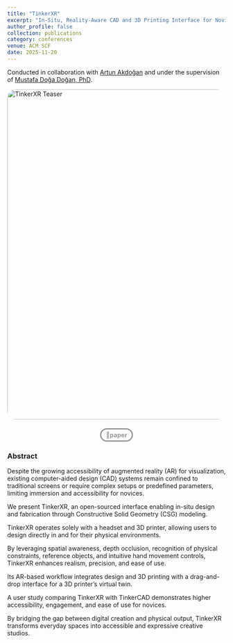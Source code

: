 ```yaml
---
title: "TinkerXR"
excerpt: "In-Situ, Reality-Aware CAD and 3D Printing Interface for Novices<br/><img src='/images/TinkerXR Teaser Figure.png' style='width:740px; border-radius: 20px;  margin-bottom: 24px;'>"
author_profile: false
collection: publications
category: conferences
venue: ACM SCF
date: 2025-11-20
---
```

Conducted in collaboration with [Artun Akdoğan](https://www.linkedin.com/in/artun-akdogan/) and under the supervision of [Mustafa Doğa Doğan, PhD](https://www.dogadogan.com/).



<!-- 
<iframe width="560" height="315" src="https://www.youtube.com/embed/tpf_s0ysZzo" frameborder="0" allow="accelerometer; autoplay; clipboard-write; encrypted-media; gyroscope; picture-in-picture" allowfullscreen></iframe>
-->



<!-- MAIN IMAGE -->
<img src="/images/TinkerXR Main Figure.png" alt="TinkerXR Teaser" style="border-radius: 20px; width: 760px;">

<div style="text-align: center; margin: 20px 0;"> <!-- Added margin for spacing -->

<a href="https://arxiv.org/pdf/2410.06113" style="text-decoration: none; background-color: transparent; color: #999999; padding: 4px 10px; border-radius: 25px; text-align: center; display: inline-flex; align-items: center; justify-content: center; border: 3px solid #999999; transition: 0.1s; font-size: 14px; font-weight: bold;" onmouseover="this.style.color='#333333'; this.style.borderColor='#333333';" onmouseout="this.style.color='#999999'; this.style.borderColor='#999999';">📄paper</a>

</div>





### Abstract

Despite the growing accessibility of augmented reality (AR) for visualization, existing computer-aided design (CAD) systems remain confined to traditional screens or require complex setups or predefined parameters, limiting immersion and accessibility for novices.

We present TinkerXR, an open-sourced interface enabling in-situ design and fabrication through Constructive Solid Geometry (CSG) modeling. 

TinkerXR operates solely with a headset and 3D printer, allowing users to design directly in and for their physical environments. 

By leveraging spatial awareness, depth occlusion, recognition of physical constraints, reference objects, and intuitive hand movement controls, TinkerXR enhances realism, precision, and ease of use. 

Its AR-based workflow integrates design and 3D printing with a drag-and-drop interface for a 3D printer’s virtual twin. 

A user study comparing TinkerXR with TinkerCAD demonstrates higher accessibility, engagement, and ease of use for novices. 

By bridging the gap between digital creation and physical output, TinkerXR transforms everyday spaces into accessible and expressive creative studios.
